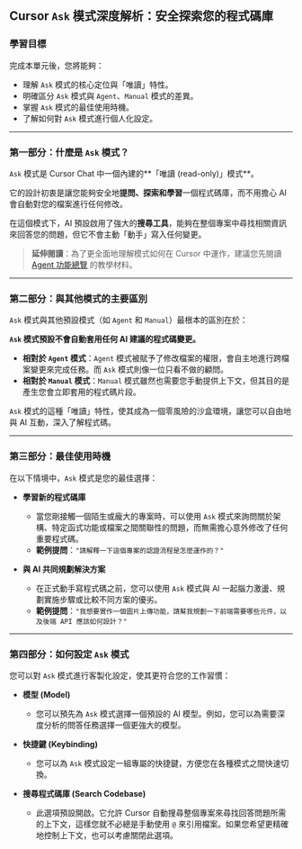 ## **Cursor `Ask` 模式深度解析：安全探索您的程式碼庫**

### **學習目標**

完成本單元後，您將能夠：

  * 理解 `Ask` 模式的核心定位與「唯讀」特性。
  * 明確區分 `Ask` 模式與 `Agent`、`Manual` 模式的差異。
  * 掌握 `Ask` 模式的最佳使用時機。
  * 了解如何對 `Ask` 模式進行個人化設定。

-----

### **第一部分：什麼是 `Ask` 模式？**

`Ask` 模式是 Cursor Chat 中一個內建的\*\*「唯讀 (read-only)」模式\*\*。

它的設計初衷是讓您能夠安全地**提問、探索和學習**一個程式碼庫，而不用擔心 AI 會自動對您的檔案進行任何修改。

在這個模式下，AI 預設啟用了強大的**搜尋工具**，能夠在整個專案中尋找相關資訊來回答您的問題，但它不會主動「動手」寫入任何變更。

> **延伸閱讀**：為了更全面地理解模式如何在 Cursor 中運作，建議您先閱讀 [Agent 功能總覽](https://www.google.com/search?q=https://my-learning-path/agent-overview) 的教學材料。

-----

### **第二部分：與其他模式的主要區別**

`Ask` 模式與其他預設模式（如 `Agent` 和 `Manual`）最根本的區別在於：

**`Ask` 模式預設不會自動套用任何 AI 建議的程式碼變更。**

  * **相對於 `Agent` 模式**：`Agent` 模式被賦予了修改檔案的權限，會自主地進行跨檔案變更來完成任務。而 `Ask` 模式則像一位只看不做的顧問。
  * **相對於 `Manual` 模式**：`Manual` 模式雖然也需要您手動提供上下文，但其目的是產生您會立即套用的程式碼片段。

`Ask` 模式的這種「唯讀」特性，使其成為一個零風險的沙盒環境，讓您可以自由地與 AI 互動，深入了解程式碼。

-----

### **第三部分：最佳使用時機**

在以下情境中，`Ask` 模式是您的最佳選擇：

  * **學習新的程式碼庫**

      * 當您剛接觸一個陌生或龐大的專案時，可以使用 `Ask` 模式來詢問關於架構、特定函式功能或檔案之間關聯性的問題，而無需擔心意外修改了任何重要程式碼。
      * **範例提問**：`"請解釋一下這個專案的認證流程是怎麼運作的？"`

  * **與 AI 共同規劃解決方案**

      * 在正式動手寫程式碼之前，您可以使用 `Ask` 模式與 AI 一起腦力激盪、規劃實施步驟或比較不同方案的優劣。
      * **範例提問**：`"我想要實作一個圖片上傳功能，請幫我規劃一下前端需要哪些元件，以及後端 API 應該如何設計？"`

-----

### **第四部分：如何設定 `Ask` 模式**

您可以對 `Ask` 模式進行客製化設定，使其更符合您的工作習慣：

  * **模型 (Model)**

      * 您可以預先為 `Ask` 模式選擇一個預設的 AI 模型。例如，您可以為需要深度分析的問答任務選擇一個更強大的模型。

  * **快捷鍵 (Keybinding)**

      * 您可以為 `Ask` 模式設定一組專屬的快捷鍵，方便您在各種模式之間快速切換。

  * **搜尋程式碼庫 (Search Codebase)**

      * 此選項預設開啟。它允許 Cursor 自動搜尋整個專案來尋找回答問題所需的上下文，這樣您就不必總是手動使用 `@` 來引用檔案。如果您希望更精確地控制上下文，也可以考慮關閉此選項。